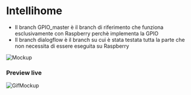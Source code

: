 # Intellihome

- Il branch GPIO_master è il branch di riferimento che funziona esclusivamente con Raspberry perchè implementa la GPIO
- Il branch dialogflow è il branch su cui è stata testata tutta la parte che non necessita di essere eseguita su Raspberry

![Mockup](https://i.imgur.com/Vzzu1ay.jpg)

### Preview live

![GifMockup](https://i.imgur.com/OHFhEyP.gif)
